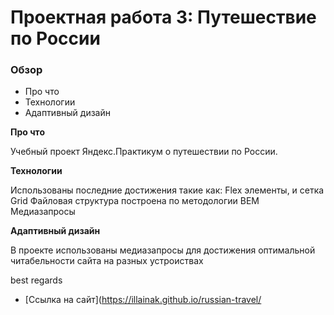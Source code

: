 # Проектная работа 3: Путешествие по России

### Обзор
* Про что
* Технологии
* Адаптивный дизайн

**Про что**

Учебный проект Яндекс.Практикум о путешествии по России.

**Технологии**

Использованы последние достижения такие как:
Flex элементы, и сетка Grid
Файловая структура построена по методологии BEM 
Медиазапросы 

**Адаптивный дизайн**

В проекте использованы медиазапросы для достижения оптимальной читабельности сайта на разных устроиствах

best regards

* [Ссылка на сайт](https://illainak.github.io/russian-travel/

